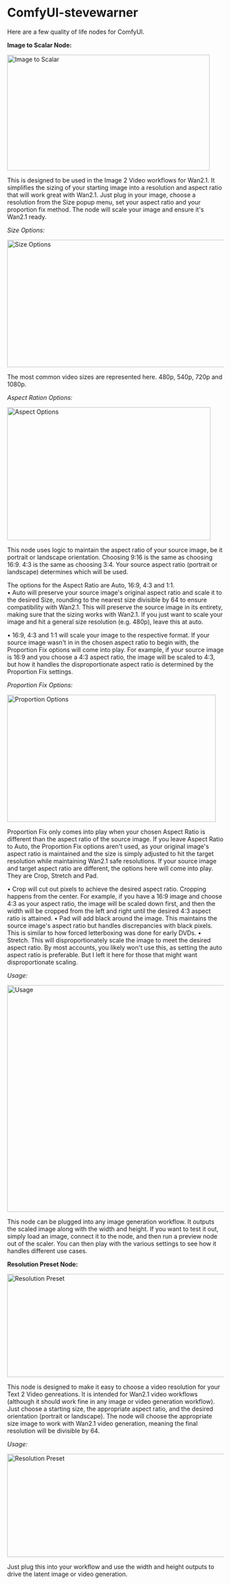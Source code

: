 # ComfyUI-stevewarner
Here are a few quality of life nodes for ComfyUI.  

**Image to Scalar Node:**

<img width="471" height="269" alt="Image to Scalar" src="https://github.com/user-attachments/assets/771c5ef9-b901-437f-9eb3-1aab6f9233c8" />

This is designed to be used in the Image 2 Video workflows for Wan2.1.  It simplifies the sizing of your starting image into a resolution and aspect ratio that will work great with Wan2.1.  Just plug in your image, choose a resolution from the Size popup menu, set your aspect ratio and your proportion fix method.  The node will scale your image and ensure it's Wan2.1 ready.  

*Size Options:*

<img width="512" height="296" alt="Size Options" src="https://github.com/user-attachments/assets/459cdfc6-a940-4819-b86a-a1af6ded49cd" />

The most common video sizes are represented here.  480p, 540p, 720p and 1080p.  

*Aspect Ration Options:*

<img width="473" height="309" alt="Aspect Options" src="https://github.com/user-attachments/assets/659ff507-acaa-43d1-9fee-848af0ecde63" />

This node uses logic to maintain the aspect ratio of your source image, be it portrait or landscape orientation.  Choosing 9:16 is the same as choosing 16:9.  4:3 is the same as choosing 3:4.  Your source aspect ratio (portrait or landscape) determines which will be used.  

The options for the Aspect Ratio are Auto, 16:9, 4:3 and 1:1.  
• Auto will preserve your source image's original aspect ratio and scale it to the desired Size, rounding to the nearest size divisible by 64 to ensure compatibility with Wan2.1.  This will preserve the source image in its entirety, making sure that the sizing works with Wan2.1.  If you just want to scale your image and hit a general size resolution (e.g. 480p), leave this at auto.

• 16:9, 4:3 and 1:1 will scale your image to the respective format.  If your source image wasn't in in the chosen aspect ratio to begin with, the Proportion Fix options will come into play.  For example, if your source image is 16:9 and you choose a 4:3 aspect ratio, the image will be scaled to 4:3, but how it handles the disproportionate aspect ratio is determined by the Proportion Fix settings.

*Proportion Fix Options:*

<img width="485" height="296" alt="Proportion Options" src="https://github.com/user-attachments/assets/57f4f21e-60b0-4b3f-82d9-b7d230ee902c" />

Proportion Fix only comes into play when your chosen Aspect Ratio is different than the aspect ratio of the source image.  If you leave Aspect Ratio to Auto, the Proportion Fix options aren't used, as your original image's aspect ratio is maintained and the size is simply adjusted to hit the target resolution while maintaining Wan2.1 safe resolutions.  If your source image and target aspect ratio are different, the options here will come into play.  They are Crop, Stretch and Pad.  

• Crop will cut out pixels to achieve the desired aspect ratio.  Cropping happens from the center.  For example, if you have a 16:9 image and choose 4:3 as your aspect ratio, the image will be scaled down first, and then the width will be cropped from the left and right until the desired 4:3 aspect ratio is attained.
• Pad will add black around the image.  This maintains the source image's aspect ratio but handles discrepancies with black pixels.  This is similar to how forced letterboxing was done for early DVDs.
• Stretch.  This will disproportionately scale the image to meet the desired aspect ratio.  By most accounts, you likely won't use this, as setting the auto aspect ratio is preferable.  But I left it here for those that might want disproportionate scaling.

*Usage:*

<img width="1331" height="527" alt="Usage" src="https://github.com/user-attachments/assets/75a667e1-1a25-4c58-b26f-fac6c61f31e8" />

This node can be plugged into any image generation workflow.  It outputs the scaled image along with the width and height.  If you want to test it out, simply load an image, connect it to the node, and then run a preview node out of the scaler.  You can then play with the various settings to see how it handles different use cases.

**Resolution Preset Node:**

<img width="566" height="240" alt="Resolution Preset" src="https://github.com/user-attachments/assets/d844cb7b-a964-4935-ace3-f8a59e512d1c" />

This node is designed to make it easy to choose a video resolution for your Text 2 Video genreations.  It is intended for Wan2.1 video workflows (although it should work fine in any image or video generation workflow).  Just choose a starting size, the appropriate aspect ratio, and the desired orientation (portrait or landscape).  The node will choose the appropriate size image to work with Wan2.1 video generation, meaning the final resolution will be divisible by 64.  

*Usage:*

<img width="566" height="240" alt="Resolution Preset" src="https://github.com/user-attachments/assets/d69d9c4d-6806-497f-a759-31fd951db08a" />

Just plug this into your workflow and use the width and height outputs to drive the latent image or video generation.  
